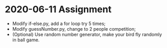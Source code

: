 # 2020-06-11 Assignment

* Modify if-else.py, add a for loop try 5 times;
* Modify guessNumber.py, change to 2 people competition;
* (Optional) Use random number generator, make your bird fly randomly in ball game.
